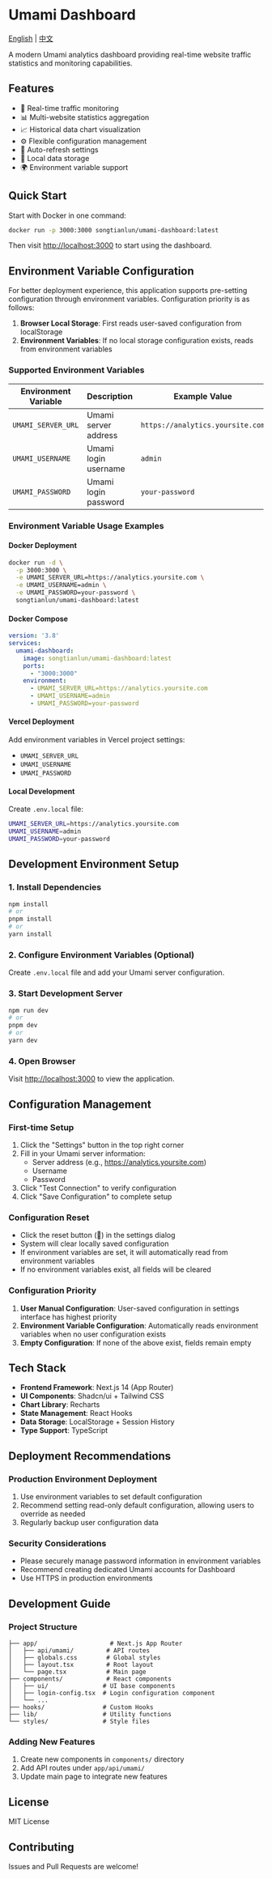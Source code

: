 # Umami Dashboard

[English](README.md) | [中文](README.cn.md)

A modern Umami analytics dashboard providing real-time website traffic statistics and monitoring capabilities.

## Features

- 🚀 Real-time traffic monitoring
- 📊 Multi-website statistics aggregation
- 📈 Historical data chart visualization
- ⚙️ Flexible configuration management
- 🔄 Auto-refresh settings
- 💾 Local data storage
- 🌍 Environment variable support

## Quick Start

Start with Docker in one command:

```bash
docker run -p 3000:3000 songtianlun/umami-dashboard:latest
```

Then visit [http://localhost:3000](http://localhost:3000) to start using the dashboard.

## Environment Variable Configuration

For better deployment experience, this application supports pre-setting configuration through environment variables. Configuration priority is as follows:

1. **Browser Local Storage**: First reads user-saved configuration from localStorage
2. **Environment Variables**: If no local storage configuration exists, reads from environment variables

### Supported Environment Variables

| Environment Variable | Description | Example Value |
|---------------------|-------------|---------------|
| `UMAMI_SERVER_URL` | Umami server address | `https://analytics.yoursite.com` |
| `UMAMI_USERNAME` | Umami login username | `admin` |
| `UMAMI_PASSWORD` | Umami login password | `your-password` |

### Environment Variable Usage Examples

#### Docker Deployment
```bash
docker run -d \
  -p 3000:3000 \
  -e UMAMI_SERVER_URL=https://analytics.yoursite.com \
  -e UMAMI_USERNAME=admin \
  -e UMAMI_PASSWORD=your-password \
  songtianlun/umami-dashboard:latest
```

#### Docker Compose
```yaml
version: '3.8'
services:
  umami-dashboard:
    image: songtianlun/umami-dashboard:latest
    ports:
      - "3000:3000"
    environment:
      - UMAMI_SERVER_URL=https://analytics.yoursite.com
      - UMAMI_USERNAME=admin
      - UMAMI_PASSWORD=your-password
```

#### Vercel Deployment
Add environment variables in Vercel project settings:
- `UMAMI_SERVER_URL`
- `UMAMI_USERNAME`  
- `UMAMI_PASSWORD`

#### Local Development
Create `.env.local` file:
```bash
UMAMI_SERVER_URL=https://analytics.yoursite.com
UMAMI_USERNAME=admin
UMAMI_PASSWORD=your-password
```

## Development Environment Setup

### 1. Install Dependencies
```bash
npm install
# or
pnpm install
# or
yarn install
```

### 2. Configure Environment Variables (Optional)
Create `.env.local` file and add your Umami server configuration.

### 3. Start Development Server
```bash
npm run dev
# or
pnpm dev
# or
yarn dev
```

### 4. Open Browser
Visit [http://localhost:3000](http://localhost:3000) to view the application.

## Configuration Management

### First-time Setup
1. Click the "Settings" button in the top right corner
2. Fill in your Umami server information:
   - Server address (e.g., https://analytics.yoursite.com)
   - Username
   - Password
3. Click "Test Connection" to verify configuration
4. Click "Save Configuration" to complete setup

### Configuration Reset
- Click the reset button (🔄) in the settings dialog
- System will clear locally saved configuration
- If environment variables are set, it will automatically read from environment variables
- If no environment variables exist, all fields will be cleared

### Configuration Priority
1. **User Manual Configuration**: User-saved configuration in settings interface has highest priority
2. **Environment Variable Configuration**: Automatically reads environment variables when no user configuration exists
3. **Empty Configuration**: If none of the above exist, fields remain empty

## Tech Stack

- **Frontend Framework**: Next.js 14 (App Router)
- **UI Components**: Shadcn/ui + Tailwind CSS
- **Chart Library**: Recharts
- **State Management**: React Hooks
- **Data Storage**: LocalStorage + Session History
- **Type Support**: TypeScript

## Deployment Recommendations

### Production Environment Deployment
1. Use environment variables to set default configuration
2. Recommend setting read-only default configuration, allowing users to override as needed
3. Regularly backup user configuration data

### Security Considerations
- Please securely manage password information in environment variables
- Recommend creating dedicated Umami accounts for Dashboard
- Use HTTPS in production environments

## Development Guide

### Project Structure
```
├── app/                    # Next.js App Router
│   ├── api/umami/         # API routes
│   ├── globals.css        # Global styles
│   ├── layout.tsx         # Root layout
│   └── page.tsx           # Main page
├── components/            # React components
│   ├── ui/               # UI base components
│   ├── login-config.tsx  # Login configuration component
│   └── ...
├── hooks/                # Custom Hooks
├── lib/                  # Utility functions
└── styles/               # Style files
```

### Adding New Features
1. Create new components in `components/` directory
2. Add API routes under `app/api/umami/`
3. Update main page to integrate new features

## License

MIT License

## Contributing

Issues and Pull Requests are welcome! 